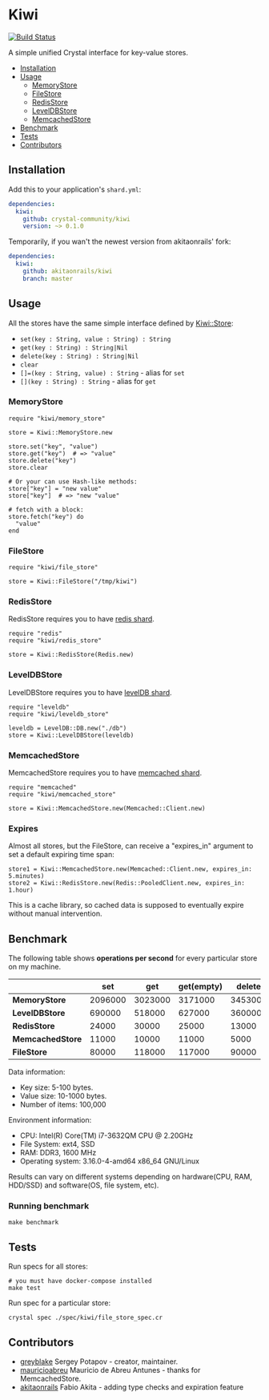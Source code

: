 # Kiwi

[![Build Status](https://travis-ci.org/crystal-community/kiwi.svg?branch=master)](https://travis-ci.org/crystal-community/kiwi)

A simple unified Crystal interface for key-value stores.

* [Installation](#installation)
* [Usage](#usage)
  * [MemoryStore](#memorystore)
  * [FileStore](#filestore)
  * [RedisStore](#redisstore)
  * [LevelDBStore](#leveldbstore)
  * [MemcachedStore](#memcachedstore)
* [Benchmark](#benchmark)
* [Tests](#tests)
* [Contributors](#contributors)

## Installation

Add this to your application's `shard.yml`:

```yaml
dependencies:
  kiwi:
    github: crystal-community/kiwi
    version: ~> 0.1.0
```

Temporarily, if you wan't the newest version from akitaonrails' fork:

```yaml
dependencies:
  kiwi:
    github: akitaonrails/kiwi
    branch: master
```

## Usage

All the stores have the same simple interface defined by
[Kiwi::Store](https://github.com/greyblake/crystal-kiwi/blob/master/src/kiwi/store.cr):
* `set(key : String, value : String) : String`
* `get(key : String) : String|Nil`
* `delete(key : String) : String|Nil`
* `clear`
* `[]=(key : String, value) : String` - alias for `set`
* `[](key : String) : String` - alias for `get`

### MemoryStore

```crystal
require "kiwi/memory_store"

store = Kiwi::MemoryStore.new

store.set("key", "value")
store.get("key")  # => "value"
store.delete("key")
store.clear

# Or your can use Hash-like methods:
store["key"] = "new value"
store["key"]  # => "new "value"

# fetch with a block:
store.fetch("key") do
  "value"
end
```

### FileStore

```crystal
require "kiwi/file_store"

store = Kiwi::FileStore("/tmp/kiwi")
```

### RedisStore

RedisStore requires you to have [redis shard](https://github.com/stefanwille/crystal-redis).

```crystal
require "redis"
require "kiwi/redis_store"

store = Kiwi::RedisStore(Redis.new)
```

### LevelDBStore

LevelDBStore requires you to have [levelDB shard](https://github.com/crystal-community/leveldb).

```crystal
require "leveldb"
require "kiwi/leveldb_store"

leveldb = LevelDB::DB.new("./db")
store = Kiwi::LevelDBStore(leveldb)
```

### MemcachedStore

MemcachedStore requires you to have [memcached shard](https://github.com/comandeo/crystal-memcached).

```crystal
require "memcached"
require "kiwi/memcached_store"

store = Kiwi::MemcachedStore.new(Memcached::Client.new)
```

### Expires

Almost all stores, but the FileStore, can receive a "expires_in" argument to set a default expiring time span:

```crystal
store1 = Kiwi::MemcachedStore.new(Memcached::Client.new, expires_in: 5.minutes)
store2 = Kiwi::RedisStore.new(Redis::PooledClient.new, expires_in: 1.hour)
```

This is a cache library, so cached data is supposed to eventually expire without manual intervention.

## Benchmark

The following table shows **operations per second** for every particular store on my machine.

|                    | set     | get     | get(empty) | delete  |
| ------------------ | ------- | ------- | ---------- | ------- |
| **MemoryStore**    | 2096000 | 3023000 |    3171000 | 3453000 |
| **LevelDBStore**   |  690000 |  518000 |     627000 |  360000 |
| **RedisStore**     |   24000 |   30000 |      25000 |   13000 |
| **MemcachedStore** |   11000 |   10000 |      11000 |    5000 |
| **FileStore**      |   80000 |  118000 |     117000 |   90000 |

Data information:
* Key size: 5-100 bytes.
* Value size: 10-1000 bytes.
* Number of items: 100,000


Environment information:
* CPU: Intel(R) Core(TM) i7-3632QM CPU @ 2.20GHz
* File System: ext4, SSD
* RAM: DDR3, 1600 MHz
* Operating system: 3.16.0-4-amd64 x86_64 GNU/Linux

Results can vary on different systems depending on hardware(CPU, RAM, HDD/SSD) and software(OS, file system, etc).

### Running benchmark

```
make benchmark
```

## Tests

Run specs for all stores:
```
# you must have docker-compose installed
make test
```

Run spec for a particular store:

```
crystal spec ./spec/kiwi/file_store_spec.cr
```

## Contributors

- [greyblake](https://github.com/greyblake) Sergey Potapov - creator, maintainer.
- [mauricioabreu](https://github.com/mauricioabreu) Mauricio de Abreu Antunes - thanks for MemcachedStore.
- [akitaonrails](https://akitando.com) Fabio Akita - adding type checks and expiration feature
